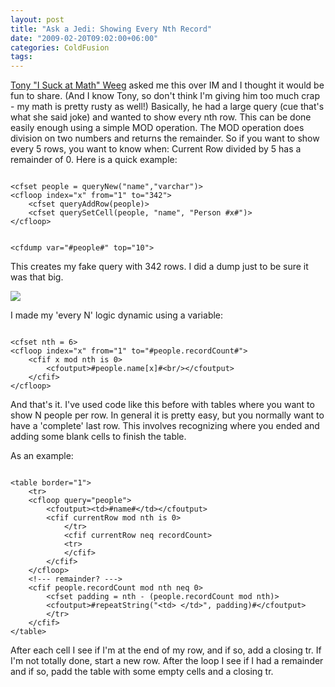 ```yaml
---
layout: post
title: "Ask a Jedi: Showing Every Nth Record"
date: "2009-02-20T09:02:00+06:00"
categories: ColdFusion 
tags: 
---
```


<a href="http://www.revolutionwebdesign.com/blog/">Tony "I Suck at Math" Weeg</a> asked me this over IM and I thought it would be fun to share. (And I know Tony, so don't think I'm giving him too much crap - my math is pretty rusty as well!) Basically, he had a large query (cue that's what she said joke) and wanted to show every nth row. This can be done easily enough using a simple MOD operation. The MOD operation does division on two numbers and returns the remainder. So if you want to show every 5 rows, you want to know when: Current Row divided by 5 has a remainder of 0. Here is a quick example:
<!--more-->
<code>
&lt;cfset people = queryNew("name","varchar")&gt;
&lt;cfloop index="x" from="1" to="342"&gt;
	&lt;cfset queryAddRow(people)&gt;
	&lt;cfset querySetCell(people, "name", "Person #x#")&gt;
&lt;/cfloop&gt;

&lt;cfdump var="#people#" top="10"&gt;
</code>

This creates my fake query with 342 rows. I did a dump just to be sure it was that big. 

<img src="https://static.raymondcamden.com/images//Picture 140.png">

I made my 'every N' logic dynamic using a variable:

<code>
&lt;cfset nth = 6&gt;
&lt;cfloop index="x" from="1" to="#people.recordCount#"&gt;
	&lt;cfif x mod nth is 0&gt;
		&lt;cfoutput&gt;#people.name[x]#&lt;br/&gt;&lt;/cfoutput&gt;
	&lt;/cfif&gt;
&lt;/cfloop&gt;
</code>

And that's it. I've used code like this before with tables where you want to show N people per row. In general it is pretty easy, but you normally want to have a 'complete' last row. This involves recognizing where you ended and adding some blank cells to finish the table.

As an example:

<code>
&lt;table border="1"&gt;
	&lt;tr&gt;
	&lt;cfloop query="people"&gt;
		&lt;cfoutput&gt;&lt;td&gt;#name#&lt;/td&gt;&lt;/cfoutput&gt;
		&lt;cfif currentRow mod nth is 0&gt;
			&lt;/tr&gt;
			&lt;cfif currentRow neq recordCount&gt;
			&lt;tr&gt;
			&lt;/cfif&gt;
		&lt;/cfif&gt;
	&lt;/cfloop&gt;
	&lt;!--- remainder? ---&gt;
	&lt;cfif people.recordCount mod nth neq 0&gt;
		&lt;cfset padding = nth - (people.recordCount mod nth)&gt;
		&lt;cfoutput&gt;#repeatString("&lt;td&gt;&nbsp;&lt;/td&gt;", padding)#&lt;/cfoutput&gt;
		&lt;/tr&gt;
	&lt;/cfif&gt;
&lt;/table&gt;
</code>

After each cell I see if I'm at the end of my row, and if so, add a closing tr. If I'm not totally done, start a new row. After the loop I see if I had a remainder and if so, padd the table with some empty cells and a closing tr.